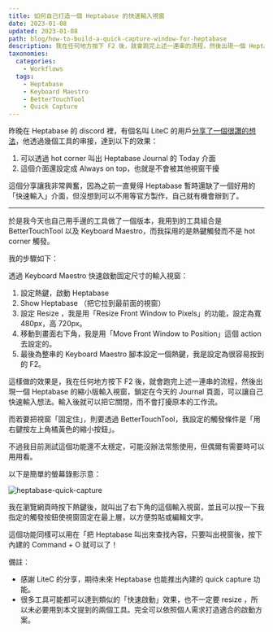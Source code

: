 ```yaml
---
title: 如何自己打造一個 Heptabase 的快速輸入視窗
date: 2023-01-08
updated: 2023-01-08
path: blog/how-to-build-a-quick-capture-window-for-heptabase
description: 我在任何地方按下 F2 後，就會跑完上述一連串的流程，然後出現一個 Heptabase 的縮小版輸入視窗，鎖定在今天的 Journal 頁面，可以讓自己快速輸入想法。
taxonomies:
  categories: 
    - Workflows
  tags: 
    - Heptabase
    - Keyboard Maestro
    - BetterTouchTool
    - Quick Capture
---
```


昨晚在 Heptabase 的 discord 裡，有個名叫 LiteC 的用戶[分享了一個很讚的想法](https://discord.com/channels/812292969183969301/839550981695340544/1061314941996515389)，他透過幾個工具的串接，達到以下的效果：

1. 可以透過 hot corner 叫出 Heptabase Journal 的 Today 介面
2. 這個介面還設定成 Always on top，也就是不會被其他視窗干擾

這個分享讓我非常興奮，因為之前一直覺得 Heptabase 暫時還缺了一個好用的「快速輸入」介面，但沒想到可以不用等官方製作，自己就有機會辦到了。

<!-- more -->

---

於是我今天也自己用手邊的工具做了一個版本，我用到的工具組合是 BetterTouchTool 以及 Keyboard Maestro，而我採用的是熱鍵觸發而不是 hot corner 觸發。

我的步驟如下：

透過 Keyboard Maestro 快速啟動固定尺寸的輸入視窗：

1. 設定熱鍵，啟動 Heptabase
2. Show Heptabase （把它拉到最前面的視窗）
3. 設定 Resize ，我是用「Resize Front Window to Pixels」的功能，設定為寬 480px，高 720px。
4. 移動到畫面右下角，我是用「Move Front Window to Position」這個 action 去設定的。
5. 最後為整串的 Keyboard Maestro 腳本設定一個熱鍵，我是設定為很容易按到的 F2。

這樣做的效果是，我在任何地方按下 F2 後，就會跑完上述一連串的流程，然後出現一個 Heptabase 的縮小版輸入視窗，鎖定在今天的 Journal 頁面，可以讓自己快速輸入想法。輸入後就可以把它關閉，而不會打擾原本的工作流。

而若要把視窗「固定住」，則要透過 BetterTouchTool，我設定的觸發條件是「用右鍵按左上角橘黃色的縮小按鈕」。

不過我目前測試這個功能還不太穩定，可能沒辦法常態使用，但偶爾有需要時可以用用看。

以下是簡單的螢幕錄影示意：

<img src="https://pinchlime-screenshots.s3.ap-northeast-1.amazonaws.com/heptabase-quick-capture_W9DtLe.gif" loading="lazy" alt="heptabase-quick-capture" align=center />


我在瀏覽網頁時按下熱鍵後，就叫出了右下角的這個輸入視窗，並且可以按一下我指定的觸發按鈕使視窗固定在最上層，以方便剪貼或編輯文字。


這個功能同樣可以用在「把 Heptabase 叫出來查找內容，只要叫出視窗後，按下內建的 Command + O 就可以了！


備註：
- 感謝 LiteC 的分享，期待未來 Heptabase 也能推出內建的 quick capture 功能。
- 很多工具可能都可以達到類似的「快速啟動」效果，也不一定要 resize ，所以未必要用到本文提到的兩個工具。完全可以依照個人需求打造適合的啟動方案。